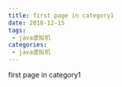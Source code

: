 ```yaml
---
title: first page in category1
date: 2018-12-15
tags:
 - java虚拟机
categories:
 - java虚拟机
---
```


first page in category1